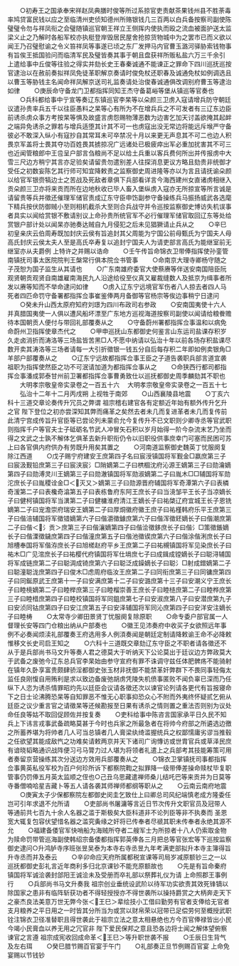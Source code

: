 <!-- { "loadSidebar": true } -->
　　○初寿王之国承奉宋祥赵凤典膳时俊等所过系掠官吏责献茶果钱州县不胜荼毒率鸠贷富民钱以应之至临清州吏侦知德州所赂银钱几三百两以白兵备按察司副使陈璧璧令勿与祥凤衔之会璧随镇巡官朝王祥立王侧挥内使执而殴之流血被面护送太监梁义止之乃解时各船军校亦执梃登岸毁居民屋舍抢掠货物城中为之罢市已而义欲以闻王乃召璧慰谕之令义笞祥凤等事遂已顷之东厂发押马内官曹玉潞河驿胁索钱物事有旨俟王抵国验问而临清军民及璧皆奏其事于朝且盘获祥所贩私盐六万三千余引  上遣给事中丘俊等往验之得实并劾长史王春秦诚通不能谏正之罪命下四川巡抚巡按官逮治以在赦前奏拟祥凤免徒革职解京奏请时俊免杖还职春及诚通免杖如例调选且以曹玉等胁钱主名闻命祥凤解京送司礼监奏请处治俊春诚通俱改调别府曹玉等逮治如律
　　○庚辰命守备龙门卫都指挥同知王杰守备葛峪等堡从镇巡等官奏也
　　○兵科都给事中亍宣等奏辽东镇巡官李杲等以朵颜三卫虏入寇请增兵防守朝廷议遣孙贵率兵五千以往臣愚料之杲等心有所为不在增兵兵之不可发者有三辽东边臣前诱杀虏众事方考按杲等惧及故盛言虏怨赐物薄恶数为边害乞加天讨盖欲掩其起衅之端异免诱杀之罪若与增兵适堕其计其不可一也虏寇出没无常边将能远斥堠严守备彼必不敢深入纵小有寇抄自其常耳未可卒禁况十月以来更无声息其不可二也边人积畏京军盖将士畏其夺功百姓畏其掳掠况广远诸处已极疲瘁出军必重加扰害其不可三也近闻管粮郎中王卺呈户部言刍粮尚不足以给土兵重以客兵费何所出并传报虏中大雪三尺边方稍宁其言亦足验矣请留贵勿遣别差人往探消息更议方略且劾贵非统御才受任之初数妄陈乞其行师可知宜降敕责之监察御史周进隆等亦以为言且请抚谕朵颜以给官军银赍犒边士之苦战及死敌者章俱下兵部看详言今海西建州女直诸虏相继入贡朵颜三卫亦将来贡而所在边地秋收已毕人畜入堡纵虏入寇亦无所掠宣等所言诚是请留贵等兵并徵还催理军储官责成辽东守臣申饬副参守备操练兵马振扬威武各选麾下精兵按伏防御贼小至则相机截杀大至则合兵战守并令巡按监察御史博访失机误事者具实以闻给赏银不敷请别议上命孙贵所统官军不必行催理军储官取回辽东等处给赏银户部计处以闻杲亦驰奏达贼自九月侵犯之后未见猖獗请止兵从之
　　○辛巳初皇亲庆云伯周寿既加封庆云侯有旨追封其父周能为宁国公前母甄氏为宁国夫人母高氏封庆云侯太夫人至是高氏卒寿复以追封宁国夫人为请吏部言高氏为能继室前无继室亦从夫爵例  上特许之并赐以诰命
　　○壬午传旨命锦衣卫带俸指挥使孙銮管南镇抚司事太医院院判王槃常行俱本院佥书管事
　　○命南京大理寺卿杨守随之子茂恕为国子监生从其请也
　　○广东南雄府委官大使蔡赓等伴送安南国陪臣阮观贤朝贡观贤自南雄雇南海民九人沿途给役至仪真又雇裁缝数人及抵京为缉事者所发以赓等知而不举命逮问如律
　　○虏入辽东宁远境官军伤者八人掠去者四人马死者四匹命罚守备署都指挥佥事崔鉴俸两月备御等官杨宗等俟边事稍宁日逮问
　　○癸未升山西太原府知府刘璟为四川布政司右参政
　　○安南国夷使十六人并真腊国夷使一人俱以遭风船坏漂至广东地方巡视海道按察司副使以闻请给粮餋赡待本国朝贡人便付与带回礼部覆奏从之
　　○守备蔚州署都指挥佥事温和以病免命蔚州卫指挥使章杰代之
　　○甲申巡抚山东都御史何鉴言山东运司盐课存积岁久走卤消折而涛洛等三场盐皆苦黑□人不愿中纳请以弘治十年以前各场存积盐课尽数开卖其涛洛等三场者请每一大引折徵银一钱五分自后每存积二年即如例卖银角□羊部户部覆奏从之
　　○辽东宁远故都指挥佥事王臣之子道告袭职兵部言道宜袭祖职为指挥使然臣之功不可泯请加道为都指挥佥事从之
　　○命狭西行都司都指挥佥事潘成郭泰甘州前卫署都指挥佥事曹勇致仕以巡抚都御史周季麟劾其不职也
　　大明孝宗敬皇帝实录卷之一百五十六
　大明孝宗敬皇帝实录卷之一百五十七
　　弘治十二年十二月丙戌朔  上视牲于南郊
　　○山西襄陵县地震
　　○丁亥六科十三道交章论奏传升冗员之弊谓  祖宗稽右建官各有定额近年始有额外传升乞升之官  陛下登位之初亦尝深知其弊而痛革之矣然去者未几而复进革者未几而复传前此清宁宫成传旨升官臣等已尝论列未蒙俞允今复传升不已文职则少卿寺丞等官武职则指挥千户等官夫士子砥砺名节武人冲冒矢石积以岁月始得一阶今杂流末艺乃坐而得之文武之士孰不解体乞俱革去新升职衔仍令以旧职役供事庶幸门可塞而民困可苏  上曰各官俱内府供办有劳既升用矣其置之
　　○河南道监察御史魏英丁忧服阕复除江西道
　　○戊子赐宁府建安王庶第四子名曰宸涭镇国将军觐金□嬴庶第三子曰宸汲觐铅庶第三子曰宸浃宸氵□陗嫡第二子曰栱棝沈府沁源王嫡第三子曰勋瀹嫡第四子曰勋溥灵川王嫡第三子曰勋澈镇国将军勋淑嫡第二子曰胤木□□辅国将军勋沱庶长子曰胤稷诠金□＜灭又＞嫡第三子曰勋源晋府辅国将军奇潭第六子曰表橉奇湲第二子曰表欃奇潝第五子曰表栋鲁府东阿王庶长子曰当滰邹平王长子当凉嫡长子曰健柯镇国将军当潩第二子曰健槦淮府清江王嫡长子曰祐棨辽府宜城王长子恩铣嫡第二子曰宠澹崇府瑞安王嫡第二子曰厚烔徽府徽王庶子曰祐槿韩府乐平王庶第三子曰偕涪辅国将军徵错嫡第六子曰偕灂徵鐻庶第六子曰偕浑徵鉟嫡长子曰偕潮庶第二子曰偕＜氵贡＞庶第三子曰偕瀼嫡第四子曰偕浍徵鉹庶长子曰偕氵□策徵鋹嫡长子曰偕溧徵鐬庶第四子曰偕潼庶第五子曰偕池徵锲庶第六子曰偕涂偕浰庶长子曰旭槽奉国将军偕洊庶长子曰旭槎赵府平乡王庶第二子曰祐槻镇国将军见染庶长子曰祐木□广见涫庶长子曰祐樱代府镇国将军仕埍庶七子曰成鍓成镗嫡长子曰聪浔辅国将军成链庶第二子曰聪淍成锜庶第六子曰聪泛成鐰嫡长子曰聪氵□射成鏳嫡第二子曰聪潼聪泷庶第四子曰俊木□虑周府临汝王庶第二子曰同衔庶第三子曰同镛庶第四子曰同鋋原武王庶第十一子曰安满庶第十二子曰安潞庶第十三子曰安潮义宁王庶长子曰睦樈嫡第二子曰睦榉庶第三子曰睦榴崇善王庶长子曰睦梿庶第二子曰睦桦庶第三子曰睦棤庶第四子曰睦校镇国将军同鉏庶第七子曰安淑庶第八子曰安潜庶第九子曰安浈同钴庶第四子曰安江庶第五子曰安泽辅国将军同沁庶第四子曰安洋安注嫡长子曰睦梼
　　○太常寺少卿田景贤丁忧服阕复除原职
　　○命专委户部官属一人督理长安等四门仓粮出纳从户部奏也
　　○徽王见沛奏府中收买子女欲照远年事例不必奏闻烦渎礼部覆奏王府选用多人例湏奏闻是朝廷定制请降敕谕王命不必降敕惟移文长史司启王知之
　　○六科十三道既交章劾辽东守臣之不职者请各徵还不从于是兵部尚书马文升等奏人君之德莫大于听纳天下公论莫出于廷议边方弊政莫大于武备之废弛今辽东总兵官李杲始由参守宣府有罪不诛调守兹任体肥髀疡不能骑射在镇年久卧享富贵颇肆骄淫都御史张玉材非抚御不能禁革奸弊群下不畏同事轻侮太监任良刚愎自用贿利是求以致边备废弛胡虏凭陵失机偾事匿败不闻负辜已深而乃任纵下人恣为诱杀情罪昭灼先以廷臣会议请各徵还次以谏官论列请各更代有旨报寝命下之日士论沸腾恐杲等自知罪恶不惟无心职事抑恐众心不附而外夷终怀疑贰乞俯从廷臣之议少重言官之请徵杲等还候勘报至日果有诱杀之情则置之重法否则别为议处命任良等姑不取回促顾佐并按复奏
　　○吏科给事中陈咨言国家承平日久民不知兵上下讳言戎事武备疏略莫甚于今时也兵家之所最急者在将帅今府部之所遴选边徼之所蓄养堪为将帅者几人可当总镇者几人膏梁纨绮滥握统兵之权鄙懦庸劣谬当推毂之任欲望其能成敌忾之功难矣请敕两京并天下诸司广询慱访或世胄官兵或草泽民庶有谙晓韬略通识战阵便习弓马膂力过人堪为将领者礼遣上之兵部考其技能筹策可用者奏留京营操练其次分送边方效用兵部覆奏从之
　　○锦衣卫掌镇抚司事都指挥佥事黄英私役军校为百户何珍所诉下都察院鞫之拟罪降一级带俸差操命赎杖毕复职管事仍罚俸五月英太监顺之侄也○己丑乌思藏遣禅师桑儿结吒巴等来贡并为日莫等寺番僧喃哈星吉藏卜等五人请各袭其师禅师都纲等职从之
　　○云南云南府地震
　　○庚寅太子少保都察院左都御史闵圭乞致仕上曰卿总司风纪端慎老成方隆委任岂可引年求退不允所请
　　○吏部尚书屠滽等言近日节次传升文职官员及冠带人等通前共七百九十余人名器之滥于斯极矣大臣科道非不论列臣等非不执奏而  圣恩宽大辄复包容伏望惜名器之滥究夤缘之奸将已传奉者尽禠其职未传奉者永绝其源不允
　　○福建备倭官军快哨船为海贼所夺者二艘军士为所掠者十八人仍索取金物为赎命罚带管巡海副使韩绍宗备倭都指挥郭英俸各三月把总等官张宏等下巡按监察御史逮问○升鸿胪寺序班张昱吴泰为本寺右寺丞昱九年考满吏部拟升本寺主簿得旨升寺丞而并及泰云
　　○辛卯命应天府所属都税宣课等司局岁减原额钞三之一以巡抚都御史彭礼言近年商利多归北京课钞不能充原额故也
　　○先是有旨命秦府镇国将军诚浍袭封郃阳王诚浍未及受册而卒礼部以祭葬礼仪为请  上命照郡王事例行
　　○兵部尚书马文升奏我  祖宗创业垂统设武阶以待军功实欲责其效死锋镝以除国家之患非有临阵斩获功者不得轻授授亦不得世袭所以操持爵赏之大柄奔走天下之豪杰良法美意万世无弊今张＜王巳＞辈绘技小工借曰勤劳有官者支俸给无官者支月粮养之平日用之一时皆其分所当为或赏以财帛荣以冠带已足偿劳何至概授武职铨注锦衣卫径准替职且得世袭此于祖宗立法之意太相悬绝也方今百官俸禄皆出小民今竭小民膏血以养无用之冗官非  陛下爱民保邦之意且恐各边将士闻之解体望俯察谏官之言遵  祖宗成宪收回成命革＜王巳＞等升职世袭不报
　　○壬辰日生背气及左右珥
　　○癸巳腊节赐百官宴于午门
　　○礼部奏正旦节例赐百官宴  上命免宴赐以节钱钞
